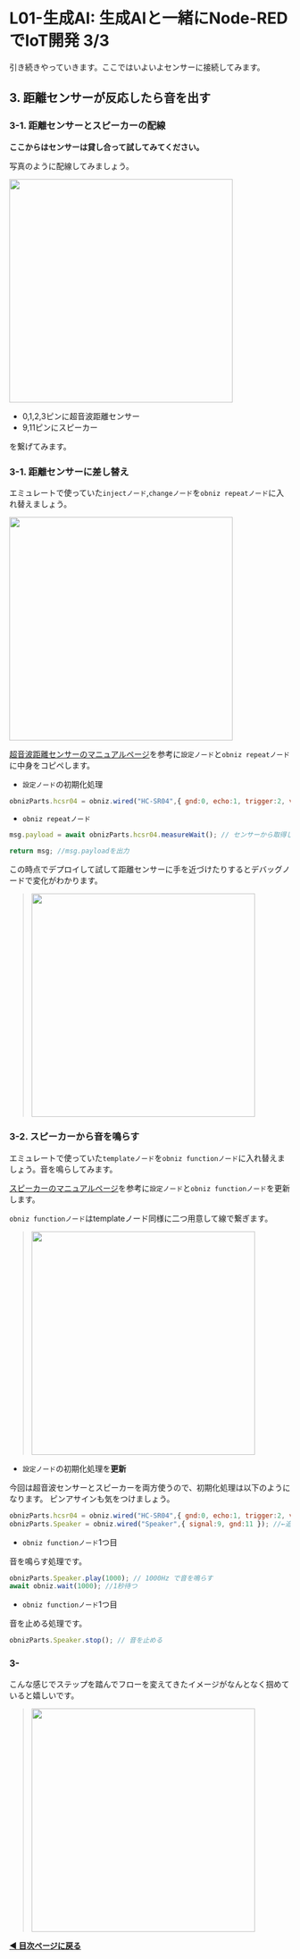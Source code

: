# L01-生成AI: 生成AIと一緒にNode-REDでIoT開発 3/3

引き続きやっていきます。ここではいよいよセンサーに接続してみます。

## 3. 距離センサーが反応したら音を出す

### 3-1. 距離センサーとスピーカーの配線

**ここからはセンサーは貸し合って試してみてください。**

写真のように配線してみましょう。

<img src="https://i.gyazo.com/53bb7be7ba1d99ed2934715654e4b1f3.png" width="400px" />

- 0,1,2,3ピンに超音波距離センサー
- 9,11ピンにスピーカー

を繋げてみます。

### 3-1. 距離センサーに差し替え

エミュレートで使っていた`injectノード`,`changeノード`を`obniz repeatノード`に入れ替えましょう。

<img src="https://i.gyazo.com/d4fb9397dff4fbfcf93c7f26d5da1117.png" width="400px" />

[超音波距離センサーのマニュアルページ](../../../tools/parts-manual/sensor/distance.md)を参考に`設定ノード`と`obniz repeatノード`に中身をコピペします。

- `設定ノード`の初期化処理

```js
obnizParts.hcsr04 = obniz.wired("HC-SR04",{ gnd:0, echo:1, trigger:2, vcc:3 }); //0,1,2,3番にピンを割り当てる
```

- `obniz repeatノード`

```js
msg.payload = await obnizParts.hcsr04.measureWait(); // センサーから取得した値をmsg.payloadに格納

return msg; //msg.payloadを出力
```

この時点でデプロイして試して距離センサーに手を近づけたりするとデバッグノードで変化がわかります。

> <img src="https://i.gyazo.com/56b3c520396c384bbc241c2e9d05d9d4.gif" width="400px" />

### 3-2. スピーカーから音を鳴らす

エミュレートで使っていた`templateノード`を`obniz functionノード`に入れ替えましょう。音を鳴らしてみます。

[スピーカーのマニュアルページ](../../../tools/parts-manual/actuator/speaker.md)を参考に`設定ノード`と`obniz functionノード`を更新します。

`obniz functionノード`はtemplateノード同様に二つ用意して線で繋ぎます。

> <img src="https://i.gyazo.com/98af8e97befeb2e693aecf6ddc398ef7.png" width="400px" />


- `設定ノード`の初期化処理を**更新**

今回は超音波センサーとスピーカーを両方使うので、初期化処理は以下のようになります。
ピンアサインも気をつけましょう。

```js
obnizParts.hcsr04 = obniz.wired("HC-SR04",{ gnd:0, echo:1, trigger:2, vcc:3 }); //0,1,2,3番にピンを割り当てる
obnizParts.Speaker = obniz.wired("Speaker",{ signal:9, gnd:11 }); //←追加
```

- `obniz functionノード`1つ目

音を鳴らす処理です。

```js
obnizParts.Speaker.play(1000); // 1000Hz で音を鳴らす
await obniz.wait(1000); //1秒待つ
```

- `obniz functionノード`1つ目

音を止める処理です。

```js
obnizParts.Speaker.stop(); // 音を止める
```

### 3-
こんな感じでステップを踏んでフローを変えてきたイメージがなんとなく掴めていると嬉しいです。

> <img src="https://i.gyazo.com/fbdcafe1eacd1e10bb644d620ab35a4a.png" width="400px" />


**[◀ 目次ページに戻る](../readme.md)**